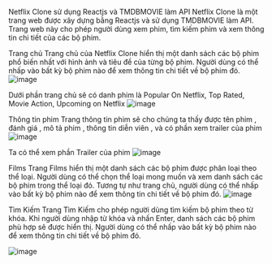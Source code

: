 Netflix Clone sử dụng Reactjs và TMDBMOVIE làm API
Netflix Clone là một trang web được xây dựng bằng Reactjs và sử dụng TMDBMOVIE làm API. Trang web này cho phép người dùng xem phim, tìm kiếm phim và xem thông tin chi tiết của các bộ phim.

Trang chủ
Trang chủ của Netflix Clone hiển thị một danh sách các bộ phim phổ biến nhất với hình ảnh và tiêu đề của từng bộ phim. Người dùng có thể nhấp vào bất kỳ bộ phim nào để xem thông tin chi tiết về bộ phim đó.
 ![image](https://github.com/nhattgy/NetflixcLone/assets/95953901/0a4d07fb-08e7-4c66-bc0e-e19679645eb8)


Dưới phần trang chủ sẽ có danh phim là Popular On Netflix, Top Rated, Movie Action, Upcoming on Netflix 
 ![image](https://github.com/nhattgy/NetflixcLone/assets/95953901/e14b34c1-75f3-4648-bff8-2098c9185dae)

Thông tin phim
Trang thông tin phim sẽ cho chúng ta thấy được tên phim , đánh giá , mô tả phim , thông tin diễn viên , và có phần xem trailer của phim
 ![image](https://github.com/nhattgy/NetflixcLone/assets/95953901/d5753e2c-c08c-4ab4-a0e0-bfb61f7a93e1)


Ta có thể xem phần Trailer của phim 
 ![image](https://github.com/nhattgy/NetflixcLone/assets/95953901/4b8a9458-4271-46a6-89d4-a3ed69f9f75b)

Films
Trang Films hiển thị một danh sách các bộ phim được phân loại theo thể loại. Người dùng có thể chọn thể loại mong muốn và xem danh sách các bộ phim trong thể loại đó. Tương tự như trang chủ, người dùng có thể nhấp vào bất kỳ bộ phim nào để xem thông tin chi tiết về bộ phim đó.
 ![image](https://github.com/nhattgy/NetflixcLone/assets/95953901/bc8c870a-ecd1-43d4-b6d0-4d49eb03d899)


Tìm Kiếm
Trang Tìm Kiếm cho phép người dùng tìm kiếm bộ phim theo từ khóa. Khi người dùng nhập từ khóa và nhấn Enter, danh sách các bộ phim phù hợp sẽ được hiển thị. Người dùng có thể nhấp vào bất kỳ bộ phim nào để xem thông tin chi tiết về bộ phim đó.
 
![image](https://github.com/nhattgy/NetflixcLone/assets/95953901/158b11e5-ffbe-4e6a-be4b-ffbd433b5d2b)


